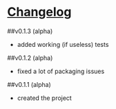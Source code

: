 # [Changelog](https://github.com/hgibs/cinefiles/releases)

##v0.1.3 (alpha)
- added working (if useless) tests

##v0.1.2 (alpha)
- fixed a lot of packaging issues

##v0.1.1 (alpha)
- created the project
